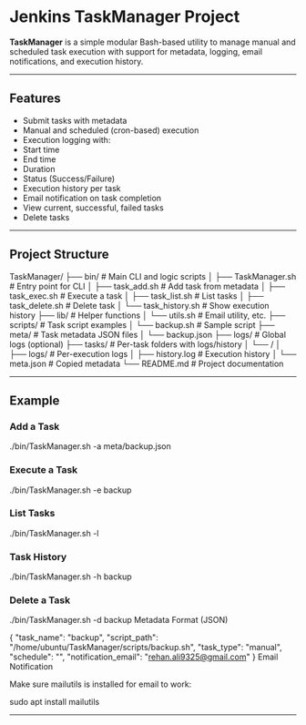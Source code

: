 # Jenkins TaskManager Project

**TaskManager** is a simple modular Bash-based utility to manage manual and scheduled task execution with support for metadata, logging, email notifications, and execution history.

---

##  Features

-  Submit tasks with metadata
-  Manual and scheduled (cron-based) execution
-  Execution logging with:
  - Start time
  - End time
  - Duration
  - Status (Success/Failure)
-  Execution history per task
-  Email notification on task completion
-  View current, successful, failed tasks
-  Delete tasks

---

## Project Structure

TaskManager/
├── bin/ # Main CLI and logic scripts
│ ├── TaskManager.sh # Entry point for CLI
│ ├── task_add.sh # Add task from metadata
│ ├── task_exec.sh # Execute a task
│ ├── task_list.sh # List tasks
│ ├── task_delete.sh # Delete task
│ └── task_history.sh # Show execution history
├── lib/ # Helper functions
│ └── utils.sh # Email utility, etc.
├── scripts/ # Task script examples
│ └── backup.sh # Sample script
├── meta/ # Task metadata JSON files
│ └── backup.json
├── logs/ # Global logs (optional)
├── tasks/ # Per-task folders with logs/history
│ └── <taskname>/
│ ├── logs/ # Per-execution logs
│ ├── history.log # Execution history
│ └── meta.json # Copied metadata
└── README.md # Project documentation


---

##  Example

###  Add a Task

./bin/TaskManager.sh -a meta/backup.json
###  Execute a Task
./bin/TaskManager.sh -e backup
###  List Tasks
./bin/TaskManager.sh -l
###  Task History
./bin/TaskManager.sh -h backup
###  Delete a Task
./bin/TaskManager.sh -d backup
 Metadata Format (JSON)

{
  "task_name": "backup",
  "script_path": "/home/ubuntu/TaskManager/scripts/backup.sh",
  "task_type": "manual",
  "schedule": "",
  "notification_email": "rehan.ali9325@gmail.com"
}
 Email Notification

Make sure mailutils is installed for email to work:

sudo apt install mailutils

---


